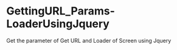 # GettingURL_Params-LoaderUsingJquery
Get the parameter of Get URL and Loader of Screen using Jquery
